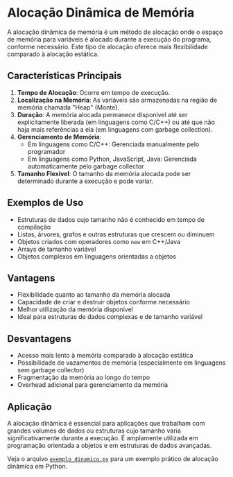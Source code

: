 # Alocação Dinâmica de Memória

A alocação dinâmica de memória é um método de alocação onde o espaço de memória para variáveis é alocado durante a execução do programa, conforme necessário. Este tipo de alocação oferece mais flexibilidade comparado à alocação estática.

## Características Principais

1. **Tempo de Alocação**: Ocorre em tempo de execução.
2. **Localização na Memória**: As variáveis são armazenadas na região de memória chamada "Heap" (Monte).
3. **Duração**: A memória alocada permanece disponível até ser explicitamente liberada (em linguagens como C/C++) ou até que não haja mais referências a ela (em linguagens com garbage collection).
4. **Gerenciamento de Memória**: 
   - Em linguagens como C/C++: Gerenciada manualmente pelo programador
   - Em linguagens como Python, JavaScript, Java: Gerenciada automaticamente pelo garbage collector
5. **Tamanho Flexível**: O tamanho da memória alocada pode ser determinado durante a execução e pode variar.

## Exemplos de Uso

- Estruturas de dados cujo tamanho não é conhecido em tempo de compilação
- Listas, árvores, grafos e outras estruturas que crescem ou diminuem
- Objetos criados com operadores como `new` em C++/Java
- Arrays de tamanho variável
- Objetos complexos em linguagens orientadas a objetos

## Vantagens

- Flexibilidade quanto ao tamanho da memória alocada
- Capacidade de criar e destruir objetos conforme necessário
- Melhor utilização da memória disponível
- Ideal para estruturas de dados complexas e de tamanho variável

## Desvantagens

- Acesso mais lento à memória comparado à alocação estática
- Possibilidade de vazamentos de memória (especialmente em linguagens sem garbage collector)
- Fragmentação da memória ao longo do tempo
- Overhead adicional para gerenciamento da memória

## Aplicação

A alocação dinâmica é essencial para aplicações que trabalham com grandes volumes de dados ou estruturas cujo tamanho varia significativamente durante a execução. É amplamente utilizada em programação orientada a objetos e em estruturas de dados avançadas.

Veja o arquivo [`exemplo_dinamico.py`](./exemplo_dinamico.py) para um exemplo prático de alocação dinâmica em Python.
